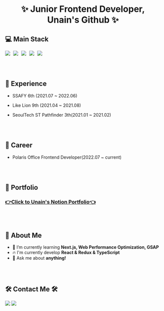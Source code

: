 <h1 align='center'>✨ Junior Frontend Developer, Unain's Github ✨</h1>

  

## 💻 Main Stack
<div >
<img src="https://img.shields.io/badge/JavaScript-F7DF12?style=flat-square&logo=javaScript&logoColor=white" style="float:left; margin-right:10px;"/>
<img src="https://img.shields.io/badge/typescript-3178C6?style=flat-square&logo=typescript&logoColor=white" style="float:left; margin-right:10px;"/>
<img src="https://img.shields.io/badge/React-61DAFB?style=flat-square&logo=React&logoColor=white" style="float:left; margin-right:10px;"/>
<img src="https://img.shields.io/badge/Redux-764ABC?style=flat-square&logo=Redux&logoColor=white" style="float:left; margin-right:10px;"/>
<img src="https://img.shields.io/badge/styled-components-DB7093?style=flat-square&logo=styled-components&logoColor=white" style="float:left; margin-right:10px;"/>

  <br>

  </div>
  
  <br><br>
  
## :office: Experience
- SSAFY 6th (2021.07 ~ 2022.06)
- Like Lion 9th (2021.04 ~ 2021.08)
- SeoulTech ST Pathfinder 3th(2021.01 ~ 2021.02)

  <br><br>

## 💼 Career
- Polaris Office Frontend Developer(2022.07 ~ current)
  
  <br><br>
  
## 👑 Portfolio
### [👉Click to Unain's Notion Portfolio👈](https://chisel-eagle-240.notion.site/0-1-0a185a5554024496ae442572b0426ca2)
  
  <br><br>
  
  
## 🤔 About Me
  - 🌱 I’m currently learning <strong>Next.js, Web Performance Optimization, GSAP</strong>
  - :fire: I'm currently develop <strong>React & Redux & TypeScript</strong>
  - 💬 Ask me about <strong>anything!</strong>
  
<br><br>

## 🛠 Contact Me 🛠
<a href="mailto:daeun84366@gmail.com" target="_blank"><img src="https://img.shields.io/badge/gmail-EA4335?style=flat-square&logo=Gmail&logoColor=white"/></a>
<a href="https://github.com/unain-dev" target="_blank"><img src="https://img.shields.io/badge/Github-181717?style=flat-square&logo=Github&logoColor=white"/></a>

